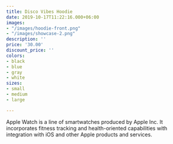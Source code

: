 ```yaml
---
title: Disco Vibes Hoodie
date: 2019-10-17T11:22:16.000+06:00
images:
- "/images/hoodie-front.png"
- "/images/showcase-2.png"
description: ''
price: '30.00'
discount_price: ''
colors:
- black
- blue
- gray
- white
sizes:
- small
- medium
- large

---
```

Apple Watch is a line of smartwatches produced by Apple Inc. It incorporates fitness tracking and health-oriented capabilities with integration with iOS and other Apple products and services.